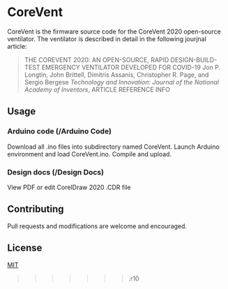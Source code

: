 # CoreVent

CoreVent is the firmware source code for the CoreVent 2020 open-source ventilator. 
The ventilator is described in detail in the following jourjnal article:

> THE COREVENT 2020: AN OPEN-SOURCE, RAPID DESIGN-BUILD-TEST EMERGENCY VENTILATOR DEVELOPED FOR COVID-19
> Jon P. Longtin, John Brittell, Dimitris Assanis, Christopher R. Page, and Sergio Bergese 
> *Technology and Innovation: Journal of the National Academy of Inventors*, ARTICLE REFERENCE INFO 


## Usage

### Arduino code (/Arduino Code)
Download all .ino files into subdirectory named CoreVent.  Launch Arduino environment and load CoreVent.ino.  Compile and upload. 

### Design docs (/Design Docs)
View PDF or edit CorelDraw 2020 .CDR file



## Contributing
Pull requests and modifications are welcome and encouraged. 

## License
[MIT](https://choosealicense.com/licenses/mit/)
>>>>>>> .r10

